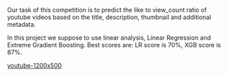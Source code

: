 Our task of this competition is to predict the like to view_count ratio of youtube videos based on the title, description, thumbnail and additional metadata.

In this project we suppose to use linear analysis, Linear Regression and Extreme Gradient Boosting. Best scores are: LR score is 70%, XGB score is 87%.



[youtube-1200x500](https://user-images.githubusercontent.com/73969654/155044922-6fa4f00b-9f44-4859-b290-7c48029bb3ad.jpg)
